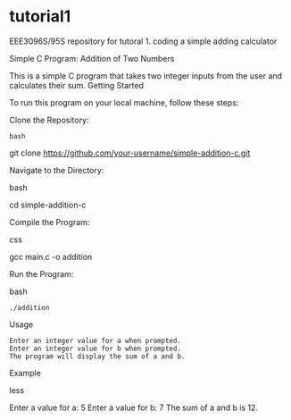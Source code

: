 # tutorial1
EEE3096S/95S repository for tutoral 1. coding a simple adding calculator

Simple C Program: Addition of Two Numbers

This is a simple C program that takes two integer inputs from the user and calculates their sum.
Getting Started

To run this program on your local machine, follow these steps:

Clone the Repository:

    bash

git clone https://github.com/your-username/simple-addition-c.git

Navigate to the Directory:

bash

cd simple-addition-c

Compile the Program:

css

gcc main.c -o addition

Run the Program:

bash

    ./addition

Usage

    Enter an integer value for a when prompted.
    Enter an integer value for b when prompted.
    The program will display the sum of a and b.

Example

less

Enter a value for a: 5
Enter a value for b: 7
The sum of a and b is 12.
